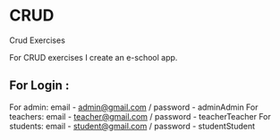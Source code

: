 # CRUD
Crud Exercises


For CRUD exercises I create an e-school app.

##    For Login  :

For admin:      email - admin@gmail.com     /   password - adminAdmin
For teachers:   email - teacher@gmail.com   /   password - teacherTeacher
For students:   email - student@gmail.com   /   password - studentStudent